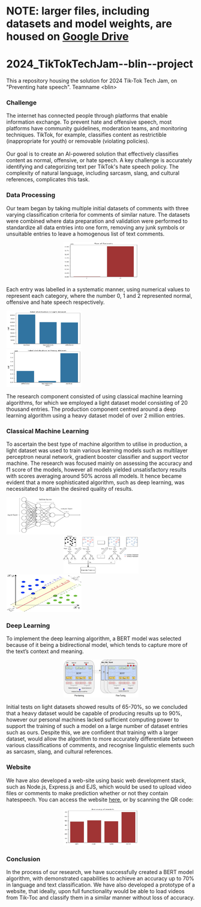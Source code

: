 # NOTE: larger files, including datasets and model weights, are housed on [Google Drive](https://drive.google.com/drive/folders/14nzDT1nva1aNvQ5VoHZnZd-YZccn8ymx?usp=sharing)

# 2024_TikTokTechJam--blin--project
This a repository housing the solution for 2024 Tik-Tok Tech Jam, on "Preventing hate speech". Teamname &lt;blin>
### Challenge 

 The internet has connected people through platforms that enable information
  exchange. To prevent hate and offensive speech, most platforms have
    community guidelines, moderation teams, and monitoring techniques. TikTok,
    for example, classifies content as restrictible (inappropriate for youth) or
    removable (violating policies). </br> </br> 
Our goal is to create an AI-powered solution
    that effectively classifies content as normal, offensive, or hate speech. A
    key challenge is accurately identifying and categorizing text per TikTok's
    hate speech policy. The complexity of natural language, including sarcasm,
    slang, and cultural references, complicates this task.

### Data Processing
Our team began by taking multiple initial datasets of comments with three varying classification criteria for comments of similar nature. The datasets were combined where data preparation and validation were performed to standardize all data entries into one form, removing any junk symbols or unsuitable entries to  leave a homogenous list of text comments.

<center>
    <div>
    <img src="site/public/images/output.png" width="200" height="100"/>
    </div>
</center>

Each entry was labelled in a systematic manner, using numerical values to represent each category, where the number 0, 1 and 2 represented normal, offensive and hate speech respectively. 

<left>
    <div>
    <img src="site/public/images/Dist1.jpg" width="200" height="100"/>
    </div>
</left>
<right>
    <div>
    <img src="site/public/images/Dist2.jpg" width="200" height="100"/>
    </div>
</right>

The research component consisted of using classical machine learning algorithms, for which we employed a light dataset model consisting of 20 thousand entries. The production component centred around a deep learning algorithm using a heavy dataset model of over 2 million entries.

### Classical Machine Learning
To ascertain the best type of machine algorithm to utilise in production, a light dataset was used to train various learning models such as multilayer perceptron neural network, gradient booster classifier and support vector machine. The research was focused mainly on assessing the accuracy and f1 score of the models, however all models yielded unsatisfactory results with scores averaging around 50% across all models. It hence became evident that a more sophisticated algorithm, such as deep learning, was necessitated to attain the desired quality of results.

<left>
    <div>
    <img src="site/public/images/MLP.png" width="200" height="100"/>
    </div>
</left>
<center>
    <div>
    <img src="site/public/images/Tree.png" width="200" height="100"/>
    </div>
</center>
<right>
    <div>
    <img src="site/public/images/SVL.png" width="200" height="100"/>
    </div>
</right>

### Deep Learning
To implement the deep learning algorithm, a BERT model was selected because of it being a bidirectional model, which tends to capture more of the text’s context and meaning. 

<center>
    <div>
    <img src="site/public/images/BERT.png" width="200" height="100"/>
    </div>
</center>

Initial tests on light datasets showed results of 65-70%, so we concluded that a heavy dataset would be capable of producing results up to 90%, however our personal machines lacked sufficient computing power to support the training of such a model on a large number of dataset entries such as ours. Despite this, we are confident that training with a larger dataset, would allow the algorithm to more accurately differentiate between various classifications of comments, and recognise linguistic elements such as sarcasm, slang, and cultural references.

### Website
We have also developed a web-site using basic web development stack, such as Node.js, Express.js and EJS, which would be used to upload video files or comments to make prediction whether or not they contain hatespeech. You can access the website [here](), or by scanning the QR code:

<center>
    <div>
    <img src="site/public/images/Comp.png" width="200" height="100"/>
    </div>
</center>

### Conclusion
In the process of our research, we have successfully created a BERT model algorithm, with demonstrated capabilities to achieve an accuracy up to 70% in language and text classification. We have also developed a prototype of a website, that ideally, upon full functionality would be able to load videos from Tik-Toc and classify them in a similar manner without loss of accuracy.
